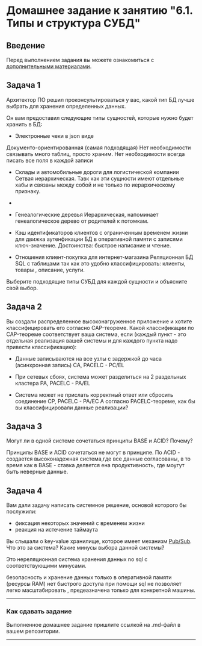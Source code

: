 # Домашнее задание к занятию "6.1. Типы и структура СУБД"

## Введение

Перед выполнением задания вы можете ознакомиться с 
[дополнительными материалами](https://github.com/netology-code/virt-homeworks/tree/master/additional/README.md).

## Задача 1

Архитектор ПО решил проконсультироваться у вас, какой тип БД 
лучше выбрать для хранения определенных данных.

Он вам предоставил следующие типы сущностей, которые нужно будет хранить в БД:

- Электронные чеки в json виде

Документо-ориентированная (самая подходящая)
Нет необходимости связывать много таблиц,  просто храним. Нет необходимости всегда писать все поля в каждой записи
- Склады и автомобильные дороги для логистической компании
Сетвая иерархическая. Тавк как эти сущности имеют отдельные хабы и связаны между собой и не только по иерархическому признаку. 
- 
- Генеалогические деревья
Иерархическая,  напоминает генеалогическое дерево от родителей к потомкам.
- Кэш идентификаторов клиентов с ограниченным временем жизни для движка аутенфикации
БД в оперативной памяти с записями ключ-значение. Достоинства: быстрое написание и чтение.

- Отношения клиент-покупка для интернет-магазина
Реляционная БД SQL с таблицами так как это удобно классифицировать: клиенты,  товары ,  описание,  услуги.

Выберите подходящие типы СУБД для каждой сущности и объясните свой выбор.

## Задача 2

Вы создали распределенное высоконагруженное приложение и хотите классифицировать его согласно 
CAP-теореме. Какой классификации по CAP-теореме соответствует ваша система, если 
(каждый пункт - это отдельная реализация вашей системы и для каждого пункта надо привести классификацию):

- Данные записываются на все узлы с задержкой до часа (асинхронная запись)
CA,  PACELC - PC/EL

- При сетевых сбоях, система может разделиться на 2 раздельных кластера
PA,  PACELC - PA/EL

- Система может не прислать корректный ответ или сбросить соединение
CP,  PACELC - PA/EC
А согласно PACELC-теореме, как бы вы классифицировали данные реализации?

## Задача 3

Могут ли в одной системе сочетаться принципы BASE и ACID? Почему?

Принципы BASE и ACID сочетаться не могут в принципе. По ACID - создается высоконадежная система,где все данные согласованы,  в то время как в  BASE - ставка делвется ена продуктивность, где моугут быть неверные данные.

## Задача 4

Вам дали задачу написать системное решение, основой которого бы послужили:

- фиксация некоторых значений с временем жизни
- реакция на истечение таймаута

Вы слышали о key-value хранилище, которое имеет механизм [Pub/Sub](https://habr.com/ru/post/278237/). 
Что это за система? Какие минусы выбора данной системы?

Это нереляционная система хранения данных no sql c соответствующими минусами. 

безопасность и хранение данных только в оперативной памяти (ресурсы RAM)
нет быстрого доступа при помощи sql
не позволяет легко масштабировать , предеазначена только для конкретной машины.


---

### Как cдавать задание

Выполненное домашнее задание пришлите ссылкой на .md-файл в вашем репозитории.

---
